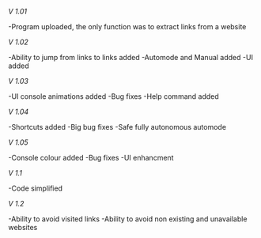 *V 1.01*

-Program uploaded, the only function was to extract links from a website

*V 1.02*

-Ability to jump from links to links added
-Automode and Manual added
-UI added

*V 1.03*

-UI console animations added
-Bug fixes
-Help command added

*V 1.04*

-Shortcuts added
-Big bug fixes
-Safe fully autonomous automode

*V 1.05*

-Console colour added
-Bug fixes
-UI enhancment

*V 1.1*

-Code simplified

*V 1.2*

-Ability to avoid visited links
-Ability to avoid non existing and unavailable websites

